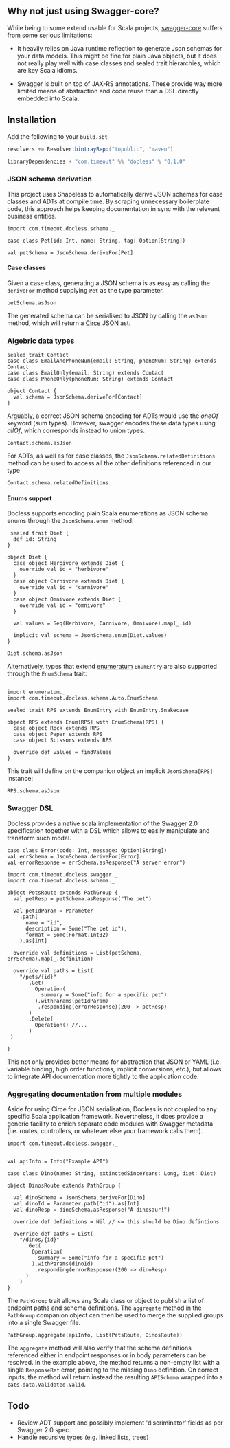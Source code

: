 ## Why not just using Swagger-core?

While being to some extend usable for Scala projects, [swagger-core](https://github.com/swagger-api/swagger-core) suffers from some serious limitations:

- It heavily relies on Java runtime reflection to generate Json schemas for your data models. This might be fine for plain Java objects, but it does not really play well with case classes and sealed trait hierarchies, which are key Scala idioms.

- Swagger is built on top of JAX-RS annotations. These provide way more limited means of abstraction and code reuse than a DSL directly embedded into Scala. 
## Installation 

Add the following to your `build.sbt`

```scala
resolvers += Resolver.bintrayRepo("topublic", "maven")

libraryDependencies + "com.timeout" %% "docless" % "0.1.0"
```
### JSON schema derivation

This project uses Shapeless to automatically derive JSON schemas for case classes and ADTs at compile time. By scraping unnecessary boilerplate code, this approach helps keeping documentation in sync with the relevant business entities.

```tut:silent
import com.timeout.docless.schema._

case class Pet(id: Int, name: String, tag: Option[String])

val petSchema = JsonSchema.deriveFor[Pet]
```

#### Case classes

Given a case class, generating a JSON schema is as easy as calling the `deriveFor` method supplying `Pet` as the type parameter.

```tut
petSchema.asJson
```

The generated schema can be serialised to JSON by calling the `asJson` method, which will return a [Circe](https://github.com/travisbrown/circe) JSON ast. 
### Algebric data types 

```tut:silent
sealed trait Contact
case class EmailAndPhoneNum(email: String, phoneNum: String) extends Contact
case class EmailOnly(email: String) extends Contact
case class PhoneOnly(phoneNum: String) extends Contact

object Contact {
  val schema = JsonSchema.deriveFor[Contact]
}
```
Arguably, a correct JSON schema encoding for ADTs would use the _oneOf_ keyword (sum types). However, swagger encodes these data types using _allOf_, which corresponds instead to union types.
```tut
Contact.schema.asJson
```

For ADTs, as well as for case classes, the `JsonSchema.relatedDefinitions`
method can be used to access all the other definitions referenced in our type 
```tut
Contact.schema.relatedDefinitions
```

#### Enums support

Docless supports encoding plain Scala enumerations as JSON schema enums through the
`JsonSchema.enum` method:

```tut:silent
 sealed trait Diet {
  def id: String
}

object Diet {
  case object Herbivore extends Diet {
    override val id = "herbivore"
  }
  case object Carnivore extends Diet {
    override val id = "carnivore"
  }
  case object Omnivore extends Diet {
    override val id = "omnivore"
  }
  
  val values = Seq(Herbivore, Carnivore, Omnivore).map(_.id)
  
  implicit val schema = JsonSchema.enum(Diet.values)
}
```
```tut
Diet.schema.asJson
```

Alternatively, types that extend [enumeratum](https://github.com/lloydmeta/enumeratum)
`EnumEntry` are also supported through the `EnumSchema` trait:

```tut:silent

import enumeratum._
import com.timeout.docless.schema.Auto.EnumSchema

sealed trait RPS extends EnumEntry with EnumEntry.Snakecase 

object RPS extends Enum[RPS] with EnumSchema[RPS] {
  case object Rock extends RPS
  case object Paper extends RPS
  case object Scissors extends RPS
  
  override def values = findValues
}
```
This trait will define on the companion object an implicit `JsonSchema[RPS]` instance:
```tut
RPS.schema.asJson
```

### Swagger DSL

Docless provides a native scala implementation of the Swagger 2.0 specification together with a DSL which allows to easily manipulate and transform such model.

```tut:invisible
case class Error(code: Int, message: Option[String])
val errSchema = JsonSchema.deriveFor[Error]
val errorResponse = errSchema.asResponse("A server error")
```

```tut:silent
import com.timeout.docless.swagger._
import com.timeout.docless.schema._

object PetsRoute extends PathGroup {
  val petResp = petSchema.asResponse("The pet")

  val petIdParam = Parameter
    .path(
      name = "id",
      description = Some("The pet id"),
      format = Some(Format.Int32)
    ).as[Int]

  override val definitions = List(petSchema, errSchema).map(_.definition)

  override val paths = List(
    "/pets/{id}"
       .Get(
         Operation(
           summary = Some("info for a specific pet")
         ).withParams(petIdParam)
          .responding(errorResponse)(200 -> petResp)
       )
       .Delete(
         Operation() //...
       )
 )
 
}
```
This not only provides better means for abstraction that JSON or YAML (i.e. variable binding, high order functions, implicit conversions, etc.), but allows to integrate API documentation more tightly to the application code.

### Aggregating documentation from multiple modules

Aside for using Circe for JSON serialisation, Docless is not coupled to any specific Scala application framework. Nevertheless, it does provide a generic facility to enrich separate code modules with Swagger metadata (i.e. routes, controllers, or whatever else your framework calls them).

```tut:invisible
import com.timeout.docless.swagger._


val apiInfo = Info("Example API")

case class Dino(name: String, extinctedSinceYears: Long, diet: Diet)
```
```tut:silent
object DinosRoute extends PathGroup {

  val dinoSchema = JsonSchema.deriveFor[Dino]
  val dinoId = Parameter.path("id").as[Int]
  val dinoResp = dinoSchema.asResponse("A dinosaur!")

  override def definitions = Nil // <= this should be Dino.defintions

  override def paths = List(
    "/dinos/{id}"
      .Get(
        Operation(
          summary = Some("info for a specific pet")
        ).withParams(dinoId)
         .responding(errorResponse)(200 -> dinoResp)
      )
    )
}
```
The `PathGroup` trait allows any Scala class or object to publish a list of endpoint paths and schema definitions. The `aggregate` method in the `PathGroup` companion object can then be used to merge the supplied groups into a single Swagger file.

```tut
PathGroup.aggregate(apiInfo, List(PetsRoute, DinosRoute))
```

The `aggregate` method will also verify that the schema definitions referenced either in endpoint responses or in body parameters can be resolved. In the example above, the method returns a non-empty list with a single `ResponseRef` error, pointing to the missing `Dino` definition. On correct inputs, the method will return instead the resulting `APISchema` wrapped into a `cats.data.Validated.Valid`.

## Todo

- Review ADT support and possibly implement 'discriminator' fields as per Swagger 2.0 spec.
- Handle recursive types (e.g. linked lists, trees)
